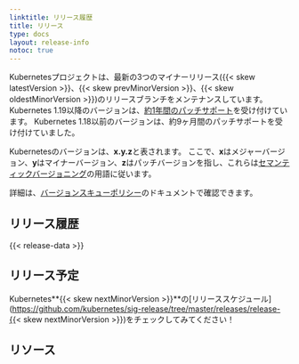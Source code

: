 ```yaml
---
linktitle: リリース履歴
title: リリース
type: docs
layout: release-info
notoc: true
---
```


<!-- overview -->

Kubernetesプロジェクトは、最新の3つのマイナーリリース({{< skew latestVersion >}}、{{< skew prevMinorVersion >}}、{{< skew oldestMinorVersion >}})のリリースブランチをメンテナンスしています。
Kubernetes 1.19以降のバージョンは、[約1年間のパッチサポート](/releases/patch-releases/#support-period)を受け付けています。
Kubernetes 1.18以前のバージョンは、約9ヶ月間のパッチサポートを受け付けていました。

Kubernetesのバージョンは、**x.y.z**と表されます。
ここで、**x**はメジャーバージョン、**y**はマイナーバージョン、**z**はパッチバージョンを指し、これらは[セマンティックバージョニング](https://semver.org/)の用語に従います。

詳細は、[バージョンスキューポリシー](/releases/version-skew-policy/)のドキュメントで確認できます。

<!-- body -->

## リリース履歴

{{< release-data >}}

## リリース予定

Kubernetes**{{< skew nextMinorVersion >}}**の[リリーススケジュール](https://github.com/kubernetes/sig-release/tree/master/releases/release-{{< skew nextMinorVersion >}})をチェックしてみてください！

## リソース
